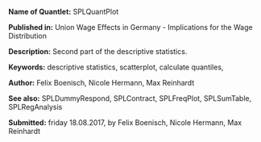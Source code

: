**Name of Quantlet:** SPLQuantPlot

**Published in:**     Union Wage Effects in Germany - Implications for the Wage Distribution

**Description:**      Second part of the descriptive statistics.

**Keywords:**         descriptive statistics,  scatterplot,  calculate quantiles, 

**Author:**           Felix Boenisch, Nicole Hermann, Max Reinhardt

**See also:**         SPLDummyRespond, SPLContract, SPLFreqPlot, SPLSumTable, SPLRegAnalysis

**Submitted:** friday 18.08.2017, by Felix Boenisch, Nicole Hermann, Max Reinhardt